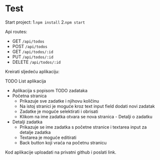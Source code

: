 # Test

Start project:
1.`npm install`
2.`npm start`

Api routes:

- GET `/api/todos`
- POST `/api/todos`
- GET `/api/todos/:id`
- PUT `/api/todos/:id`
- DELETE `/api/todos/:id`

Kreirati sljedeću aplikaciju:

TODO List aplikacija

- Aplikacija s popisom TODO zadataka
- Početna stranica
    - Prikazuje sve zadatke i njihovu količinu
    - Na istoj stranici je moguće kroz text input field dodati novi zadatak
    - Zadatke je moguće selektirati i obrisati
    - Klikom na ime zadatka otvara se nova stranica - Detalji o zadatku
- Detalji zadatka
    - Prikazuje se ime zadatka s početne stranice i textarea input za detalje zadatka
    - Textarea je moguće editirati
    - Back button koji vraća na početnu stranicu

Kod aplikacije uploadati na privatni github i poslati link.

